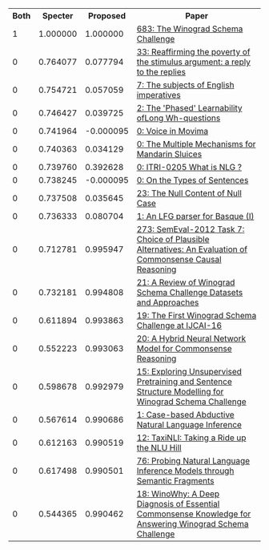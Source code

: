<html><table><tr>
<th>Both</th>
<th>Specter</th>
<th>Proposed</th>
<th>Paper</th>
</tr>
<tr>
<td>1</td>
<td>1.000000</td>
<td>1.000000</td>
<td><a href="https://www.semanticscholar.org/paper/128cb6b891aee1b5df099acb48e2efecfcff689f">683: The Winograd Schema Challenge</a></td>
</tr>
<tr>
<td>0</td>
<td>0.764077</td>
<td>0.077794</td>
<td><a href="https://www.semanticscholar.org/paper/fdfcf684f7d6b0b73856d752f8eba30f994c193b">33: Reaffirming the poverty of the stimulus argument: a reply to the replies</a></td>
</tr>
<tr>
<td>0</td>
<td>0.754721</td>
<td>0.057059</td>
<td><a href="https://www.semanticscholar.org/paper/39455b97a3adf6cdd986028e8d69b9cea475a358">7: The subjects of English imperatives</a></td>
</tr>
<tr>
<td>0</td>
<td>0.746427</td>
<td>0.039725</td>
<td><a href="https://www.semanticscholar.org/paper/5a7fe4420dfb152a5cd1603bd7db2c4c3f611274">2: The 'Phased' Learnability ofLong Wh-questions</a></td>
</tr>
<tr>
<td>0</td>
<td>0.741964</td>
<td>-0.000095</td>
<td><a href="https://www.semanticscholar.org/paper/5e7039f395a0f0b6cd3b71b3b6bcb245c3c3dd7d">0: Voice in Movima</a></td>
</tr>
<tr>
<td>0</td>
<td>0.740363</td>
<td>0.034129</td>
<td><a href="https://www.semanticscholar.org/paper/e214ad0ef76e15b6c2f34cc3b9e3d361d097c4ed">0: The Multiple Mechanisms for Mandarin Sluices</a></td>
</tr>
<tr>
<td>0</td>
<td>0.739760</td>
<td>0.392628</td>
<td><a href="https://www.semanticscholar.org/paper/beea63dc5f7f125313fed106f8064c39c5e0b566">0: ITRI-0205 What is NLG ?</a></td>
</tr>
<tr>
<td>0</td>
<td>0.738245</td>
<td>-0.000095</td>
<td><a href="https://www.semanticscholar.org/paper/ac99548300ef32e7d6871bd46abc1ca0e90e3563">0: On the Types of Sentences</a></td>
</tr>
<tr>
<td>0</td>
<td>0.737508</td>
<td>0.035645</td>
<td><a href="https://www.semanticscholar.org/paper/c4d79f26b910311de10364124d0943d587df9790">23: The Null Content of Null Case</a></td>
</tr>
<tr>
<td>0</td>
<td>0.736333</td>
<td>0.080704</td>
<td><a href="https://www.semanticscholar.org/paper/ec9c271729fb0993600347181c3701b51b3ce2a9">1: An LFG parser for Basque (I)</a></td>
</tr>
<tr>
<td>0</td>
<td>0.712781</td>
<td>0.995947</td>
<td><a href="https://www.semanticscholar.org/paper/fb0b11046474b8f1c810f947f313c7c7229a988f">273: SemEval-2012 Task 7: Choice of Plausible Alternatives: An Evaluation of Commonsense Causal Reasoning</a></td>
</tr>
<tr>
<td>0</td>
<td>0.732181</td>
<td>0.994808</td>
<td><a href="https://www.semanticscholar.org/paper/6802c07bb8aefc22a7f49ae458c926d92a3b510e">21: A Review of Winograd Schema Challenge Datasets and Approaches</a></td>
</tr>
<tr>
<td>0</td>
<td>0.611894</td>
<td>0.993863</td>
<td><a href="https://www.semanticscholar.org/paper/2c4d32e72adf7d0e3a8aa0b1efd2ef6ea495ff61">19: The First Winograd Schema Challenge at IJCAI-16</a></td>
</tr>
<tr>
<td>0</td>
<td>0.552223</td>
<td>0.993063</td>
<td><a href="https://www.semanticscholar.org/paper/f5e3990ab9a67f824ef2c28114e2b158d653edca">20: A Hybrid Neural Network Model for Commonsense Reasoning</a></td>
</tr>
<tr>
<td>0</td>
<td>0.598678</td>
<td>0.992979</td>
<td><a href="https://www.semanticscholar.org/paper/4abe49f24837f38f9a029dad80328400818f1175">15: Exploring Unsupervised Pretraining and Sentence Structure Modelling for Winograd Schema Challenge</a></td>
</tr>
<tr>
<td>0</td>
<td>0.567614</td>
<td>0.990686</td>
<td><a href="https://www.semanticscholar.org/paper/6081c7d2fa489bc27d61634a78e9d1fec6b76d32">1: Case-based Abductive Natural Language Inference</a></td>
</tr>
<tr>
<td>0</td>
<td>0.612163</td>
<td>0.990519</td>
<td><a href="https://www.semanticscholar.org/paper/8a195d8ea613ffed341990fb757604ebe67f99ec">12: TaxiNLI: Taking a Ride up the NLU Hill</a></td>
</tr>
<tr>
<td>0</td>
<td>0.617498</td>
<td>0.990501</td>
<td><a href="https://www.semanticscholar.org/paper/681fbcd98acf20df3355eff3585994bd1f9008b7">76: Probing Natural Language Inference Models through Semantic Fragments</a></td>
</tr>
<tr>
<td>0</td>
<td>0.544365</td>
<td>0.990462</td>
<td><a href="https://www.semanticscholar.org/paper/827ac6fd6bd5a0a7607085c10e27641a60b5e4fe">18: WinoWhy: A Deep Diagnosis of Essential Commonsense Knowledge for Answering Winograd Schema Challenge</a></td>
</tr>
</table></html>
